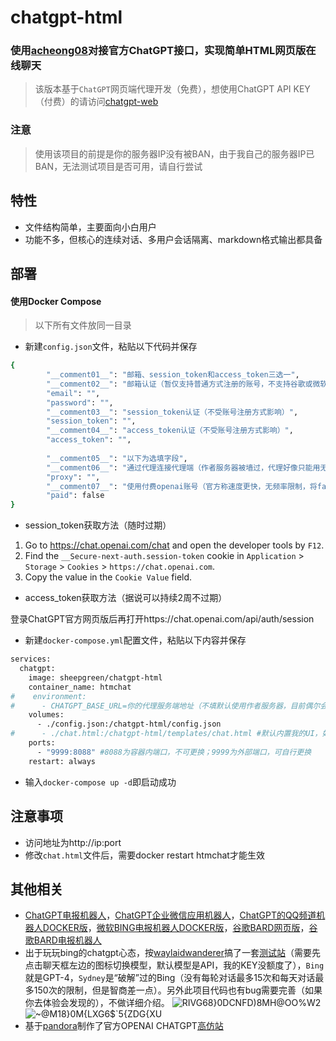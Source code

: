 # chatgpt-html
### 使用[acheong08](https://github.com/acheong08/ChatGPT)对接官方ChatGPT接口，实现简单HTML网页版在线聊天
> 该版本基于`ChatGPT`网页端代理开发（免费），想使用ChatGPT API KEY（付费）的请访问[chatgpt-web](https://github.com/slippersheepig/chatgpt-web)
### 注意
> 使用该项目的前提是你的服务器IP没有被BAN，由于我自己的服务器IP已BAN，无法测试项目是否可用，请自行尝试
## 特性
- 文件结构简单，主要面向小白用户
- 功能不多，但核心的连续对话、多用户会话隔离、markdown格式输出都具备
## 部署
#### 使用Docker Compose
> 以下所有文件放同一目录
- 新建`config.json`文件，粘贴以下代码并保存
```bash
{
        "__comment01__": "邮箱、session_token和access_token三选一",
        "__comment02__": "邮箱认证（暂仅支持普通方式注册的账号，不支持谷歌或微软快捷登录）",
        "email": "",
        "password": "",
        "__comment03__": "session_token认证（不受账号注册方式影响）",
        "session_token": "",
        "__comment04__": "access_token认证（不受账号注册方式影响）",
        "access_token": "",
        
        "__comment05__": "以下为选填字段",
        "__comment06__": "通过代理连接代理端（作者服务器被墙过，代理好像只能用无密码认证的socks5或者http，请自行测试）",
        "proxy": "",
        "__comment07__": "使用付费openai账号（官方称速度更快，无频率限制，将false改为true）",
        "paid": false
}
```
 - session_token获取方法（随时过期）
1. Go to https://chat.openai.com/chat and open the developer tools by `F12`.
2. Find the `__Secure-next-auth.session-token` cookie in `Application` > `Storage` > `Cookies` > `https://chat.openai.com`.
3. Copy the value in the `Cookie Value` field.
 - access_token获取方法（据说可以持续2周不过期）

登录ChatGPT官方网页版后再打开https://chat.openai.com/api/auth/session 

- 新建`docker-compose.yml`配置文件，粘贴以下内容并保存
```bash
services:
  chatgpt:
    image: sheepgreen/chatgpt-html
    container_name: htmchat
#    environment:
#      - CHATGPT_BASE_URL=你的代理服务端地址（不填默认使用作者服务器，目前偶尔会不可用）
    volumes:
      - ./config.json:/chatgpt-html/config.json
#      - ./chat.html:/chatgpt-html/templates/chat.html #默认内置我的UI，如需替换自用网页请取消注释
    ports:
      - "9999:8088" #8088为容器内端口，不可更换；9999为外部端口，可自行更换
    restart: always
```
- 输入`docker-compose up -d`即启动成功
## 注意事项
- 访问地址为http://ip:port
- 修改`chat.html`文件后，需要docker restart htmchat才能生效
## 其他相关
- [ChatGPT电报机器人](https://github.com/slippersheepig/chatgpt-telegram-bot)，[ChatGPT企业微信应用机器人](https://github.com/slippersheepig/chatgpt-bizwechat-bot)，[ChatGPT的QQ频道机器人DOCKER版](https://github.com/slippersheepig/QQChannelChatGPT)，[微软BING电报机器人DOCKER版](https://github.com/slippersheepig/BingChatBot)，[谷歌BARD网页版](https://github.com/slippersheepig/bard-web)，[谷歌BARD电报机器人](https://github.com/slippersheepig/bard-telegram-bot)
- 出于玩玩bing的chatgpt心态，按[waylaidwanderer](https://github.com/waylaidwanderer/PandoraAI)搞了一套[测试站](https://ai.sheepig.top)（需要先点击聊天框左边的图标切换模型，默认模型是API，我的KEY没额度了），`Bing`就是GPT-4，`Sydney`是“破解”过的Bing（没有每轮对话最多15次和每天对话最多150次的限制，但是智商差一点）。另外此项目代码也有bug需要完善（如果你去体验会发现的），不做详细介绍。
![RIVG68}0DCNFD)8MH@OO%W2](https://user-images.githubusercontent.com/58287293/225894449-34e4fde8-8add-4674-8231-c78c6025a913.png)
![~@M18}0M{LXG6$`5{ZDG{XU](https://user-images.githubusercontent.com/58287293/225894846-a5cb608a-3f1f-4740-ac86-c3601b1a3ad5.png)
- 基于[pandora](https://github.com/pengzhile/pandora)制作了官方OPENAI CHATGPT[高仿站](https://v.sheepig.top)

